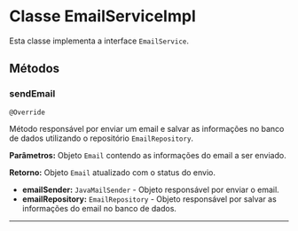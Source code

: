 <!DOCTYPE html>
<html>
  <head>
    <meta charset="UTF-8">
  </head>
  <body>
    <h1>Classe EmailServiceImpl</h1>
    <p>Esta classe implementa a interface <code>EmailService</code>.</p>
    <h2>Métodos</h2>
    <h3>sendEmail</h3>
    <p><code>@Override</code></p>
    <p>Método responsável por enviar um email e salvar as informações no banco de dados utilizando o repositório <code>EmailRepository</code>.</p>
    <p><strong>Parâmetros:</strong> Objeto <code>Email</code> contendo as informações do email a ser enviado.</p>
    <p><strong>Retorno:</strong> Objeto <code>Email</code> atualizado com o status do envio.</p>
    <ul>
      <li><strong>emailSender:</strong> <code>JavaMailSender</code> - Objeto responsável por enviar o email.</li>
      <li><strong>emailRepository:</strong> <code>EmailRepository</code> - Objeto responsável por salvar as informações do email no banco de dados.</li>
    </ul>
    <hr>
  </body>
</html>
